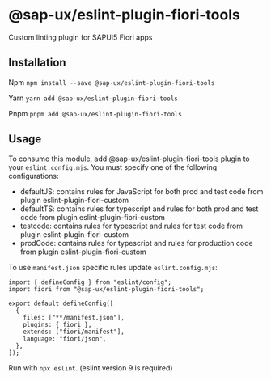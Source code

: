 # @sap-ux/eslint-plugin-fiori-tools

Custom linting plugin for SAPUI5 Fiori apps

## Installation

Npm
`npm install --save @sap-ux/eslint-plugin-fiori-tools`

Yarn
`yarn add @sap-ux/eslint-plugin-fiori-tools`

Pnpm
`pnpm add @sap-ux/eslint-plugin-fiori-tools`

## Usage

To consume this module, add @sap-ux/eslint-plugin-fiori-tools plugin to your `eslint.config.mjs`. You must specify one of the following configurations:

- defaultJS: contains rules for JavaScript for both prod and test code from plugin eslint-plugin-fiori-custom 
- defaultTS: contains rules for typescript and rules for both prod and test code from plugin eslint-plugin-fiori-custom 
- testcode: contains rules for typescript and rules for test code from plugin eslint-plugin-fiori-custom
- prodCode: contains rules for typescript and rules for production code from plugin eslint-plugin-fiori-custom

To use `manifest.json` specific rules update `eslint.config.mjs`:

```
import { defineConfig } from "eslint/config";
import fiori from "@sap-ux/eslint-plugin-fiori-tools";

export default defineConfig([
  {
    files: ["**/manifest.json"],
    plugins: { fiori },
    extends: ["fiori/manifest"],
    language: "fiori/json",
  },
]);
```

Run with `npx eslint`. (eslint version 9 is required)
